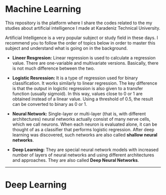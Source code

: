 # Machine Learning
This repository is the platform where I share the codes related to the my studies about artificial intelligence I made at Karadeniz Technical University.

Artificial Intelligence is a very popular subject or study field in these days. I recommend you to follow the order of topics below in order to master this subject and understand what is going on in the background.

* **Lineer Resgresion:** Linear regression is used to calculate a regression value. There are one-variable and multivariate versions. Basically, there is not much difference between the two.

* **Logistic Resression:** It is a type of regression used for binary classification. It works similarly to linear regression. The key difference is that the output in logictic regression is also given to a transfer function (usually sigmoid). In this way, values close to 0 or 1 are obtained instead of a linear value. Using a threshold of 0.5, the result can be converted to binary as 0 or 1.

* **Neural Network:** Single-layer or multi-layer (that is, with different architectures) neural networks actually consist of many nerve cells, which we call neurons. When each neuron is evaluated alone, it can be thought of as a classifier that performs logistic regression. After deep learning was discovered, such networks are also called **shallow neural networks**.

* **Deep Learning:** They are special neural network models with increased number of layers of neural networks and using different architectures and approaches. They are also called **Deep Neural Networks**.

---

# Deep Learning